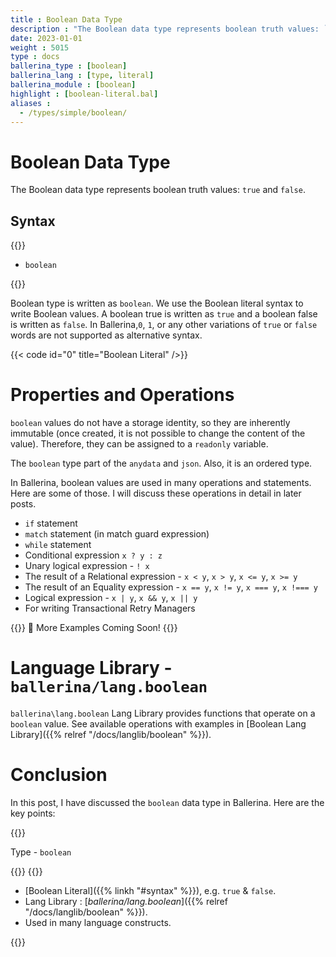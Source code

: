 ```yaml
---
title : Boolean Data Type
description : "The Boolean data type represents boolean truth values: `true` and `false`."
date: 2023-01-01
weight : 5015
type : docs
ballerina_type : [boolean]
ballerina_lang : [type, literal]
ballerina_module : [boolean]
highlight : [boolean-literal.bal]
aliases :
  - /types/simple/boolean/
---
```


# Boolean Data Type

The Boolean data type represents boolean truth values: `true` and `false`.

<!--more-->

## Syntax

{{<md class="syntax">}}

* `boolean`

{{</md>}}

Boolean type is written as `boolean`. We use the Boolean literal syntax to write Boolean values.
A boolean true is written as `true` and a boolean false is written as `false`.
In Ballerina,`0`, `1`, or any other variations of `true` or `false` words are not supported as alternative syntax.

{{< code id="0" title="Boolean Literal" />}}

# Properties and Operations

`boolean` values do not have a storage identity, so they are inherently immutable
(once created, it is not possible to change the content of the value).
Therefore, they can be assigned to a `readonly` variable.

The `boolean` type part of the `anydata` and `json`. Also, it is an ordered type.

In Ballerina, boolean values are used in many operations and statements.
Here are some of those. I will discuss these operations in detail in later posts.

* `if` statement
* `match` statement (in match guard expression)
* `while` statement
* Conditional expression `x ? y : z`
* Unary logical expression - `! x`
* The result of a Relational expression - `x < y`, `x > y`, `x <= y`, `x >= y`
* The result of an Equality expression - `x == y`, `x != y`, `x === y`, `x !=== y`
* Logical expression - `x | y`, `x && y`, `x || y`
* For writing Transactional Retry Managers

{{<hint info>}}
🚧 More Examples Coming Soon!
{{</hint>}}

# Language Library - `ballerina/lang.boolean`

`ballerina\lang.boolean` Lang Library provides functions that operate on a `boolean` value. 
See available operations with examples in [Boolean Lang Library]({{% relref "/docs/langlib/boolean" %}}).

# Conclusion

In this post, I have discussed the `boolean` data type in Ballerina. Here are the key points:

<!--tldr-->
{{<md class="keypoint">}}

Type - `boolean`

{{</md>}}
{{<md class="tldr">}}

* [Boolean Literal]({{% linkh "#syntax" %}}), e.g. `true` & `false`.
* Lang Library : [*ballerina/lang.boolean*]({{% relref "/docs/langlib/boolean" %}}).
* Used in many language constructs.

{{</md>}}